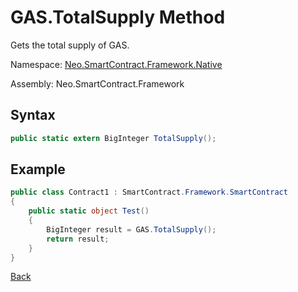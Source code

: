 # GAS.TotalSupply Method

Gets the total supply of GAS.

Namespace: [Neo.SmartContract.Framework.Native](../../native.md)

Assembly: Neo.SmartContract.Framework

## Syntax

```cs
public static extern BigInteger TotalSupply();
```

## Example

```cs
public class Contract1 : SmartContract.Framework.SmartContract
{
    public static object Test()
    {
        BigInteger result = GAS.TotalSupply();
        return result;
    }
}
```

[Back](../Gas.md)